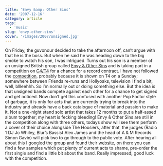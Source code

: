 ```yaml
---
title: 'Envy &amp; Other Sins'
date: '2007-12-16'
category: article
tags:
  - 'music'
slug: 'envy-other-sins'
cover: '/images/2007/unsigned.jpg'
---
```


On Friday, the guvonour decided to take the afternoon off, can’t argue with that he is the boss. But when he said he was heading down to the big smoke to watch his son, I was intrigued. Turns out his son is a member of an unsigned British group called [Envy & Other Sins](https://www.mobileact.co.uk/bands/Envy-And-Other-Sins) and is taking part in a competition on [C4/T4](https://www.channel4.com/entertainment/t4/) for a chance for a record contract. I have not followed the [competition](https://www.mobileact.co.uk/), probably because it is shown on T4 on a Sunday; somewhere between Friends re-runs and Hollyoaks, television I find a bit, well, bllleehhh. So I’m normally out or doing something else. But the idea is that unsigned bands compete against each other for a chance to get signed and get noticed. Now don’t get this confused with another Pop Factor style of garbage, it is only for acts that are currently trying to break into the industry and already have a back catalogue of material and passion to make it. Not a one-night stand solo artist that takes 12 months to put a half-assed album together; my heart is fecking bleeding! Envy & Other Sins are still in the competition along with three others, todays show will see them perform a cover of their choice alongside The Hoosiers, after that, the judges (Radio 1 DJ Jo Whiley, Blur’s Bassist Alex James and the head of A & M Records Simon Gavin) will pick two to go through to the public vote. After hearing all about this I googled the group and found their [website](https://www.envyandothersins.co.uk/), on there you can find a few samples which put plenty of current acts to shame, pre-order the first single and find a little bit about the band. Really impressed, good luck with the competition.
